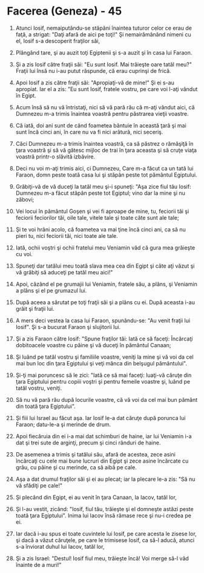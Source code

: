 # Facerea (Geneza) - 45

1. Atunci Iosif, nemaiputându-se stăpâni înaintea tuturor celor ce erau de faţă, a strigat: "Daţi afară de aici pe toţi!" Şi nemairămânând nimeni cu el, Iosif s-a descoperit fraţilor săi,

2. Plângând tare, şi au auzit toţi Egiptenii şi s-a auzit şi în casa lui Faraon.

3. Şi a zis Iosif către fraţii săi: "Eu sunt Iosif. Mai trăieşte oare tatăl meu?" Fraţii lui însă nu i-au putut răspunde, că erau cuprinşi de frică.

4. Apoi Iosif a zis către fraţii săi: "Apropiaţi-vă de mine!" Şi ei s-au apropiat. Iar el a zis: "Eu sunt Iosif, fratele vostru, pe care voi l-aţi vândut în Egipt.

5. Acum însă să nu vă întristaţi, nici să vă pară rău că m-aţi vândut aici, că Dumnezeu m-a trimis înaintea voastră pentru păstrarea vieţii voastre.

6. Că iată, doi ani sunt de când foametea bântuie în această ţară şi mai sunt încă cinci ani, în care nu va fi nici arătură, nici seceriş.

7. Căci Dumnezeu m-a trimis înaintea voastră, ca să păstrez o rămăşiţă în ţara voastră şi să vă gătesc mijloc de trai în ţara aceasta şi să cruţe viaţa voastră printr-o slăvită izbăvire.

8. Deci nu voi m-aţi trimis aici, ci Dumnezeu, Care m-a făcut ca un tată lui Faraon, domn peste toată casa lui şi stăpân peste tot pământul Egiptului.

9. Grăbiţi-vă de vă duceţi la tatăl meu şi-i spuneţi: "Aşa zice fiul tău Iosif: Dumnezeu m-a făcut stăpân peste tot Egiptul; vino dar la mine şi nu zăbovi;

10. Vei locui în pământul Goşen şi vei fi aproape de mine, tu, feciorii tăi şi feciorii feciorilor tăi, oile tale, vitele tale şi toate câte sunt ale tale;

11. Şi te voi hrăni acolo, că foametea va mai ţine încă cinci ani, ca să nu pieri tu, nici feciorii tăi, nici toate ale tale.

12. Iată, ochii voştri şi ochii fratelui meu Veniamin văd că gura mea grăieşte cu voi.

13. Spuneţi dar tatălui meu toată slava mea cea din Egipt şi câte aţi văzut şi vă grăbiţi să aduceţi pe tatăl meu aici!"

14. Apoi, căzând el pe grumajii lui Veniamin, fratele său, a plâns, şi Veniamin a plâns şi el pe grumazul lui.

15. După aceea a sărutat pe toţi fraţii săi şi a plâns cu ei. După aceasta i-au grăit şi fraţii lui.

16. A mers deci vestea la casa lui Faraon, spunându-se: "Au venit fraţii lui Iosif". Şi s-a bucurat Faraon şi slujitorii lui.

17. Şi a zis Faraon către Iosif: "Spune fraţilor tăi: Iată ce să faceţi: Încărcaţi dobitoacele voastre cu pâine şi vă duceţi în pământul Canaan;

18. Şi luând pe tatăl vostru şi familiile voastre, veniţi la mine şi vă voi da cel mai bun loc din ţara Egiptului şi veţi mânca din belşugul pământului".

19. Şi-ţi mai poruncesc să le zici: "Iată ce să mai faceţi: luaţi-vă căruţe din ţara Egiptului pentru copiii voştri şi pentru femeile voastre şi, luând pe tatăl vostru, veniţi.

20. Să nu vă pară rău după locurile voastre, că vă voi da cel mai bun pământ din toată ţara Egiptului".

21. Şi fiii lui Israel au făcut aşa. Iar Iosif le-a dat căruţe după porunca lui Faraon; datu-le-a şi merinde de drum.

22. Apoi fiecăruia din ei i-a mai dat schimburi de haine, iar lui Veniamin i-a dat şi trei sute de arginţi, precum şi cinci rânduri de haine.

23. De asemenea a trimis şi tatălui său, afară de acestea, zece asini încărcaţi cu cele mai bune lucruri din Egipt şi zece asine încărcate cu grâu, cu pâine şi cu merinde, ca să aibă pe cale.

24. Aşa a dat drumul fraţilor săi şi ei au plecat; iar la plecare le-a zis: "Să nu vă sfădiţi pe cale!"

25. Şi plecând din Egipt, ei au venit în ţara Canaan, la Iacov, tatăl lor,

26. Şi l-au vestit, zicând: "Iosif, fiul tău, trăieşte şi el domneşte astăzi peste toată ţara Egiptului". Inima lui Iacov însă rămase rece şi nu-i credea pe ei.

27. Iar dacă i-au spus ei toate cuvintele lui Iosif, pe care acesta le zisese lor, şi dacă a văzut căruţele, pe care le trimisese Iosif, ca să-l aducă, atunci s-a înviorat duhul lui Iacov, tatăl lor,

28. Şi a zis Israel: "Destul! Iosif fiul meu, trăieşte încă! Voi merge să-l văd înainte de a muri!"

